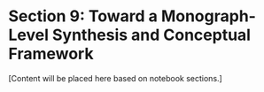 # Section 9: Toward a Monograph-Level Synthesis and Conceptual Framework

[Content will be placed here based on notebook sections.]